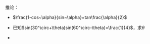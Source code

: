 推论：

- $\frac{1-cos~\alpha}{sin~\alpha}=tan\frac{\alpha}{2}$



- 已知$sin(30^\circ+\theta)sin(60^\circ-\theta)=\frac{1}{4}$，求$\theta$
- 

